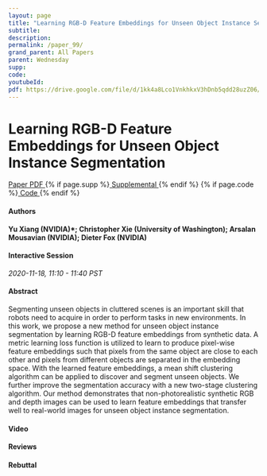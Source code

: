 ```yaml
---
layout: page
title: "Learning RGB-D Feature Embeddings for Unseen Object Instance Segmentation"
subtitle: 
description:
permalink: /paper_99/
grand_parent: All Papers
parent: Wednesday
supp: 
code: 
youtubeId: 
pdf: https://drive.google.com/file/d/1kk4a8Lco1VnkhkxV3hDnb5qdd28uzZ06/view
---
```


# Learning RGB-D Feature Embeddings for Unseen Object Instance Segmentation

<a href="https://drive.google.com/file/d/1kk4a8Lco1VnkhkxV3hDnb5qdd28uzZ06/view" target="_blank" rel="noopener noreferrer" class="btn btn-blue"><i class="fa fa-file-text-o" aria-hidden="true"></i> Paper PDF </a> {% if page.supp %}<a href="" target="_blank" rel="noopener noreferrer" class="btn btn-green"><i class="fa fa-file-text-o" aria-hidden="true"></i> Supplemental </a>{% endif %} {% if page.code %}<a href="" target="_blank" rel="noopener noreferrer" class="btn btn-green"><i class="fa fa-github" aria-hidden="true"></i> Code </a>{% endif %} 

#### Authors
**Yu Xiang (NVIDIA)*; Christopher Xie (University of Washington); Arsalan Mousavian (NVIDIA); Dieter Fox (NVIDIA)**

#### Interactive Session
*2020-11-18, 11:10 - 11:40 PST*

#### Abstract
Segmenting unseen objects in cluttered scenes is an important skill that robots need to acquire in order to perform tasks in new environments. In this work, we propose a new method for unseen object instance segmentation by learning RGB-D feature embeddings from synthetic data. A metric learning loss function is utilized to learn to produce pixel-wise feature embeddings such that pixels from the same object are close to each other and pixels from different objects are separated in the embedding space. With the learned feature embeddings, a mean shift clustering algorithm can be applied to discover and segment unseen objects. We further improve the segmentation accuracy with a new two-stage clustering algorithm. Our method demonstrates that non-photorealistic synthetic RGB and depth images can be used to learn feature embeddings that transfer well to real-world images for unseen object instance segmentation.

#### Video 

#### Reviews

#### Rebuttal

